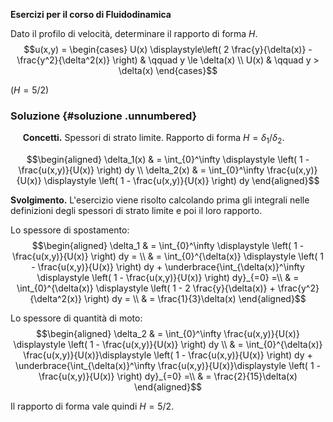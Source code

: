 **Esercizi per il corso di Fluidodinamica**

Dato il profilo di velocità, determinare il rapporto di forma $H$.
$$u(x,y) = 
  \begin{cases}
    U(x) \displaystyle\left( 2 \frac{y}{\delta(x)} - \frac{y^2}{\delta^2(x)} \right) &  \qquad y \le \delta(x) \\
    U(x) &  \qquad y > \delta(x)
  \end{cases}$$

($H = 5/2$)

### Soluzione {#soluzione .unnumbered}

     **Concetti.** Spessori di strato limite. Rapporto di forma
$H = \delta_1 / \delta_2$.

$$\begin{aligned}
   \delta_1(x) & = \int_{0}^\infty \displaystyle \left( 1 - \frac{u(x,y)}{U(x)} \right) dy \\
   \delta_2(x) & = \int_{0}^\infty \frac{u(x,y)}{U(x)} \displaystyle \left( 1 - \frac{u(x,y)}{U(x)} \right) dy
\end{aligned}$$

**Svolgimento.** L'esercizio viene risolto calcolando prima gli
integrali nelle definizioni degli spessori di strato limite e poi il
loro rapporto.

Lo spessore di spostamento: $$\begin{aligned}
  \delta_1 & = \int_{0}^\infty \displaystyle \left( 1 - \frac{u(x,y)}{U(x)} \right) dy  = \\
           & = \int_{0}^{\delta(x)} \displaystyle \left( 1 - \frac{u(x,y)}{U(x)} \right) dy +
           \underbrace{\int_{\delta(x)}^\infty \displaystyle \left( 1 - \frac{u(x,y)}{U(x)} \right) dy}_{=0}  =\\
           & = \int_{0}^{\delta(x)} \displaystyle \left( 1 - 2 \frac{y}{\delta(x)} + \frac{y^2}{\delta^2(x)} \right) dy = \\
           & = \frac{1}{3}\delta(x)
\end{aligned}$$

Lo spessore di quantità di moto: $$\begin{aligned}
  \delta_2 & = \int_{0}^\infty \frac{u(x,y)}{U(x)} \displaystyle \left( 1 - \frac{u(x,y)}{U(x)} \right) dy \\
           & = \int_{0}^{\delta(x)} \frac{u(x,y)}{U(x)}\displaystyle \left( 1 - \frac{u(x,y)}{U(x)} \right) dy +
           \underbrace{\int_{\delta(x)}^\infty \frac{u(x,y)}{U(x)}\displaystyle \left( 1 - \frac{u(x,y)}{U(x)} \right) dy}_{=0}  =\\
           & = \frac{2}{15}\delta(x)
\end{aligned}$$

Il rapporto di forma vale quindi $H = 5/2$.
